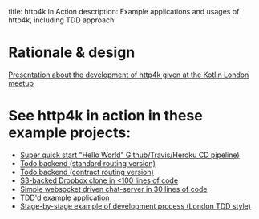 title: http4k in Action
description: Example applications and usages of http4k, including TDD approach 

# Rationale & design
[Presentation about the development of http4k given at the Kotlin London meetup](https://www.http4k.org/server_as_a_function_in_kotlin)

# See http4k in action in these example projects:
* [Super quick start "Hello World" Github/Travis/Heroku CD pipeline)](https://start.http4k.org)
* [Todo backend (standard routing version)](https://github.com/http4k/http4k-todo-backend)
* [Todo backend (contract routing version)](https://github.com/http4k/http4k-contract-todo-backend)
* [S3-backed Dropbox clone in <100 lines of code](https://github.com/daviddenton/http4k-demo-s3box)
* [Simple websocket driven chat-server in 30 lines of code](https://github.com/daviddenton/http4k-demo-irc)
* [TDD'd example application](https://github.com/http4k/http4k-contract-example-app)
* [Stage-by-stage example of development process (London TDD style)](/guide/example)
